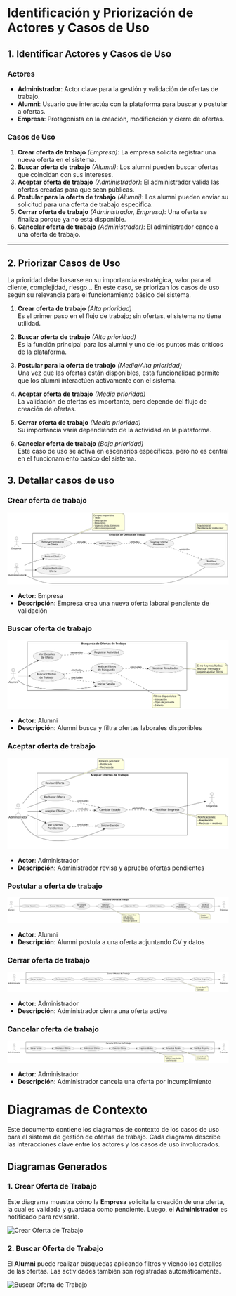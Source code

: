 # Identificación y Priorización de Actores y Casos de Uso

## 1. Identificar Actores y Casos de Uso

### Actores
- **Administrador**: Actor clave para la gestión y validación de ofertas de trabajo.
- **Alumni**: Usuario que interactúa con la plataforma para buscar y postular a ofertas.
- **Empresa**: Protagonista en la creación, modificación y cierre de ofertas.

### Casos de Uso
1. **Crear oferta de trabajo** *(Empresa)*: La empresa solicita registrar una nueva oferta en el sistema.
2. **Buscar oferta de trabajo** *(Alumni)*: Los alumni pueden buscar ofertas que coincidan con sus intereses.
3. **Aceptar oferta de trabajo** *(Administrador)*: El administrador valida las ofertas creadas para que sean públicas.
4. **Postular para la oferta de trabajo** *(Alumni)*: Los alumni pueden enviar su solicitud para una oferta de trabajo específica.
5. **Cerrar oferta de trabajo** *(Administrador, Empresa)*: Una oferta se finaliza porque ya no está disponible.
6. **Cancelar oferta de trabajo** *(Administrador)*: El administrador cancela una oferta de trabajo.

---

## 2. Priorizar Casos de Uso

La prioridad debe basarse en su importancia estratégica, valor para el cliente, complejidad, riesgo... En este caso, se priorizan los casos de uso según su relevancia para el funcionamiento básico del sistema.

1. **Crear oferta de trabajo** *(Alta prioridad)*  
   Es el primer paso en el flujo de trabajo; sin ofertas, el sistema no tiene utilidad.

2. **Buscar oferta de trabajo** *(Alta prioridad)*  
   Es la función principal para los alumni y uno de los puntos más críticos de la plataforma.

3. **Postular para la oferta de trabajo** *(Media/Alta prioridad)*  
   Una vez que las ofertas están disponibles, esta funcionalidad permite que los alumni interactúen activamente con el sistema.

4. **Aceptar oferta de trabajo** *(Media prioridad)*  
   La validación de ofertas es importante, pero depende del flujo de creación de ofertas.

5. **Cerrar oferta de trabajo** *(Media prioridad)*  
   Su importancia varía dependiendo de la actividad en la plataforma.

6. **Cancelar oferta de trabajo** *(Baja prioridad)*  
   Este caso de uso se activa en escenarios específicos, pero no es central en el funcionamiento básico del sistema.

## 3. Detallar casos de uso

### Crear oferta de trabajo
![Crear oferta](svg/crearOfertaTrabajo.svg)
- **Actor**: Empresa
- **Descripción**: Empresa crea una nueva oferta laboral pendiente de validación

### Buscar oferta de trabajo
![Buscar oferta](svg/buscarOfertaTrabajo.svg)
- **Actor**: Alumni
- **Descripción**: Alumni busca y filtra ofertas laborales disponibles

### Aceptar oferta de trabajo
![Aceptar oferta](svg/aceptarOfertaTrabajo.svg)
- **Actor**: Administrador
- **Descripción**: Administrador revisa y aprueba ofertas pendientes

### Postular a oferta de trabajo
![Postular oferta](svg/postularOfertaTrabajo.svg)
- **Actor**: Alumni
- **Descripción**: Alumni postula a una oferta adjuntando CV y datos

### Cerrar oferta de trabajo
![Cerrar oferta](svg/cerrarOfertaTrabajo.svg)
- **Actor**: Administrador
- **Descripción**: Administrador cierra una oferta activa 

### Cancelar oferta de trabajo
![Cancelar oferta](svg/cancelarOfertaTrabajo.svg)
- **Actor**: Administrador
- **Descripción**: Administrador cancela una oferta por incumplimiento

# Diagramas de Contexto

Este documento contiene los diagramas de contexto de los casos de uso para el sistema de gestión de ofertas de trabajo. Cada diagrama describe las interacciones clave entre los actores y los casos de uso involucrados.

## Diagramas Generados

### 1. Crear Oferta de Trabajo

Este diagrama muestra cómo la **Empresa** solicita la creación de una oferta, la cual es validada y guardada como pendiente. Luego, el **Administrador** es notificado para revisarla.

![Crear Oferta de Trabajo](crearOferta.png)

### 2. Buscar Oferta de Trabajo

El **Alumni** puede realizar búsquedas aplicando filtros y viendo los detalles de las ofertas. Las actividades también son registradas automáticamente.

![Buscar Oferta de Trabajo](buscarOferta.png)


